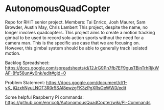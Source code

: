 # AutonomousQuadCopter
Repo for RHIT senior project. Members: Tai Enrico, Josh Maurer, Sam Browder, Austin May, Chris Lambert
This project, despite the name, no longer involves quadcopters.  This project aims to create a motion tracking gimbal to be used to record solo action sports without the need for a camera man.  This is the specific use case that we are focusing on.  However, this gimbal system should be able to generally track isolated motion.

Backlog Spreadsheet:
https://docs.google.com/spreadsheets/d/12JrG9Pn7fb7EF9gusTBjnTrhRjkWAF-8fq58unAy0nk/edit#gid=0

Problem Statement:
https://docs.google.com/document/d/1-vK_jQzxhNyuLNOT3R0r5SAl8ewzgFK3zPgXRsOeWW0/edit

Some helpful Raspberry Pi commands:
https://github.com/enricotj/AutonomousQuadCopter/wiki/Pi-Commands
